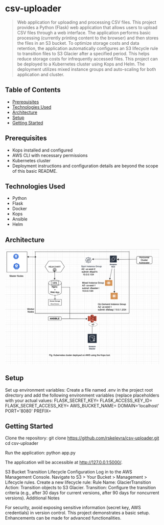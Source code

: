 # csv-uploader
>Web application for uploading and processing CSV files. This project provides a Python (Flask) web application that allows users to upload CSV files through a web interface. The application performs basic processing (currently printing content to the browser) and then stores the files in an S3 bucket. 
>To optimize storage costs and data retention, the application automatically configures an S3 lifecycle rule to transition files to S3 Glacier after a specified period. This helps reduce storage costs for infrequently accessed files.
>This project can be deployed to a Kubernetes cluster using Kops and Helm. The deployment utilizes mixed instance groups and auto-scaling for both application and cluster.

## Table of Contents
* [Prerequisites](#prerequisites) 
* [Technologies Used](#technologies-used)
* [Architecture](#architecture)
* [Setup](#setup)
* [Getting Started](#getting-started)

## Prerequisites
- Kops installed and configured
- AWS CLI with necessary permissions
- Kubernetes cluster
- Deployment instructions and configuration details are beyond the scope of this basic README.

## Technologies Used
- Python
- Flask
- Docker
- Kops
- Ansible
- Helm

## Architecture
![Example screenshot](./Architecture.png)
<!-- <img width="1276" alt="image" src="https://github.com/user-attachments/assets/783b7ee5-d05c-47d1-8ff2-040f240c356e">
 -->

## Setup

Set up environment variables:
Create a file named .env in the project root directory and add the following environment variables (replace placeholders with your actual values:
FLASK_SECRET_KEY=<your-secret-key>
FLASK_ACCESS_KEY_ID=<your-aws-access-key-id>
FLASK_SECRET_ACCESS_KEY=<your-aws-secret-access-key>
AWS_BUCKET_NAME=<your-s3-bucket-name>
DOMAIN='localhost'
PORT='8080'
PREFIX=

## Getting Started
Clone the repository:
git clone https://github.com/rskelevra/csv-uploader.git
cd csv-uploader

Run the application:
python app.py

The application will be accessible at http://127.0.0.1:5000/.

S3 Bucket Transition Lifecycle Configuration
Log in to the AWS Management Console.
Navigate to S3 > Your Bucket > Management > Lifecycle rules.
Create a new lifecycle rule:
Rule Name: GlacierTransition
Action: Transition objects to S3 Glacier.
Transition: Configure the transition criteria (e.g., after 30 days for current versions, after 90 days for noncurrent versions).
Additional Notes

For security, avoid exposing sensitive information (secret key, AWS credentials) in version control.
This project demonstrates a basic setup. Enhancements can be made for advanced functionalities.


